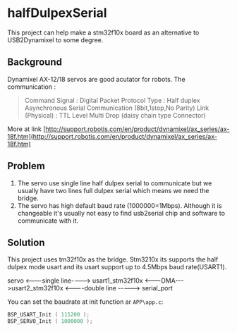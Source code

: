 # halfDulpexSerial
This project can help make a stm32f10x board as an alternative to USB2Dynamixel to some degree. 

## Background
Dynamixel AX-12/18 servos are good acutator for robots. The communication :
>Command Signal : Digital Packet
Protocol Type : Half duplex Asynchronous Serial Communication (8bit,1stop,No Parity)
Link (Physical) : TTL Level Multi Drop (daisy chain type Connector)

More at link [http://support.robotis.com/en/product/dynamixel/ax_series/ax-18f.htm](http://support.robotis.com/en/product/dynamixel/ax_series/ax-18f.htm)

## Problem
1. The servo use single line half dulpex serial to communicate but we usually have two lines full dulpex serial which means we need the bridge.
2. The servo has high default baud rate (1000000=1Mbps). Although it is changeable it's usually not easy to find usb2serial chip and software to communicate with it.

## Solution
This project uses tm32f10x as the bridge. Stm3210x its supports the half dulpex mode usart and its usart support up to 4.5Mbps baud rate(USART1).

servo <---single line----> usart1_stm32f10x <---DMA--->usart2_stm32f10x <----double line -----> serial_port

You can set the baudrate at init function ar `APP\app.c`:

```c
BSP_USART_Init ( 115200 );
BSP_SERVO_Init ( 1000000 );
```